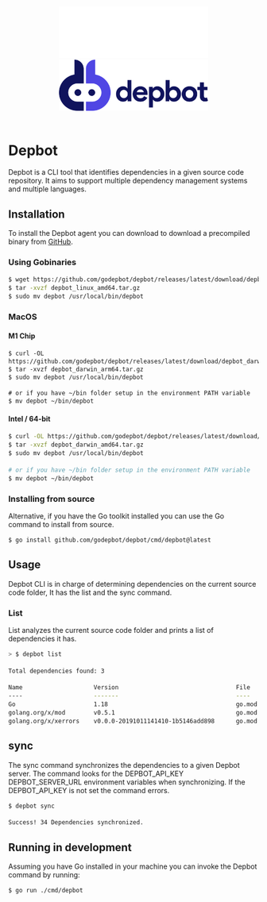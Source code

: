<div style="text-align: center; padding-bottom: 20px">
<img src="logo_light.png#gh-dark-mode-only" style="width: 300px; margin-left: auto; margin-right: auto;">
<img src="logo.png#gh-light-mode-only" style="width: 300px; margin-left: auto; margin-right: auto;">
</div>

# Depbot

Depbot is a CLI tool that identifies dependencies in a given source code repository. It aims to support multiple dependency management systems and multiple languages.

## Installation

To install the Depbot agent you can download to download a precompiled binary from [GitHub](github.com/godepbot/depbot/releases).

### Using Gobinaries
```sh
$ wget https://github.com/godepbot/depbot/releases/latest/download/depbot_linux_amd64.tar.gz
$ tar -xvzf depbot_linux_amd64.tar.gz
$ sudo mv depbot /usr/local/bin/depbot
```
### MacOS

#### M1 Chip

```
$ curl -OL https://github.com/godepbot/depbot/releases/latest/download/depbot_darwin_arm64.tar.gz
$ tar -xvzf depbot_darwin_arm64.tar.gz
$ sudo mv depbot /usr/local/bin/depbot

# or if you have ~/bin folder setup in the environment PATH variable
$ mv depbot ~/bin/depbot
```
#### Intel / 64-bit
```sh
$ curl -OL https://github.com/godepbot/depbot/releases/latest/download/depbot_darwin_amd64.tar.gz
$ tar -xvzf depbot_darwin_amd64.tar.gz
$ sudo mv depbot /usr/local/bin/depbot

# or if you have ~/bin folder setup in the environment PATH variable
$ mv depbot ~/bin/depbot
```


### Installing from source
Alternative, if you have the Go toolkit installed you can use the Go command to install from source.

```bash
$ go install github.com/godepbot/depbot/cmd/depbot@latest
```

## Usage

Depbot CLI is in charge of determining dependencies on the current source code folder, It has the list and the sync command.

### List

List analyzes the current source code folder and prints a list of dependencies it has.

```sh
> $ depbot list

Total dependencies found: 3

Name                    Version                                 File    Direct
----                    -------                                 ----    -------
Go                      1.18                                    go.mod  false
golang.org/x/mod        v0.5.1                                  go.mod  false
golang.org/x/xerrors    v0.0.0-20191011141410-1b5146add898      go.mod  false
```

## sync

The sync command synchronizes the dependencies to a given Depbot server. The command looks for the DEPBOT_API_KEY DEPBOT_SERVER_URL environment variables when synchronizing. If the DEPBOT_API_KEY is not set the command errors.

```sh
$ depbot sync

Success! 34 Dependencies synchronized.
```

## Running in development

Assuming you have Go installed in your machine you can invoke the Depbot command by running:

```bash
$ go run ./cmd/depbot
```

